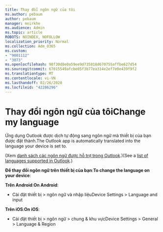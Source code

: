 ```yaml
---
title: Thay đổi ngôn ngữ của tôi
ms.author: pebaum
author: pebaum
manager: mnirkhe
ms.audience: Admin
ms.topic: article
ROBOTS: NOINDEX, NOFOLLOW
localization_priority: Normal
ms.collection: Adm_O365
ms.custom:
- "9001112"
- "3073"
ms.openlocfilehash: 98f30d8e0a59ee9d735818d670755affbe627d54
ms.sourcegitcommit: 67015549afcbe05f3b77ea314e2ef7e0e439f9f2
ms.translationtype: MT
ms.contentlocale: vi-VN
ms.lasthandoff: 02/26/2020
ms.locfileid: "42286296"
---
```

# <a name="change-my-language"></a><span data-ttu-id="29fe0-102">Thay đổi ngôn ngữ của tôi</span><span class="sxs-lookup"><span data-stu-id="29fe0-102">Change my language</span></span>

<span data-ttu-id="29fe0-103">Ứng dụng Outlook được dịch tự động sang ngôn ngữ mà thiết bị của bạn được đặt thành.</span><span class="sxs-lookup"><span data-stu-id="29fe0-103">The Outlook app is automatically translated into the language your device is set to.</span></span> 

<span data-ttu-id="29fe0-104">(Xem [danh sách các ngôn ngữ được hỗ trợ trong Outlook](https://acompli.helpshift.com/a/outlook/?s=general-questions&f=in-which-languages-is-your-app-translated).)</span><span class="sxs-lookup"><span data-stu-id="29fe0-104">(See a [list of languages supported in Outlook](https://acompli.helpshift.com/a/outlook/?s=general-questions&f=in-which-languages-is-your-app-translated).)</span></span> 

<span data-ttu-id="29fe0-105">**Để thay đổi ngôn ngữ trên thiết bị của bạn**:</span><span class="sxs-lookup"><span data-stu-id="29fe0-105">**To change the language on your device**:</span></span> 

<span data-ttu-id="29fe0-106">**Trên Android**:</span><span class="sxs-lookup"><span data-stu-id="29fe0-106">**On Android**:</span></span> 

- <span data-ttu-id="29fe0-107">Cài đặt thiết bị > ngôn ngữ và nhập liệu</span><span class="sxs-lookup"><span data-stu-id="29fe0-107">Device Settings > Language and input</span></span> 

<span data-ttu-id="29fe0-108">**Trên iOS**:</span><span class="sxs-lookup"><span data-stu-id="29fe0-108">**On iOS**:</span></span> 

- <span data-ttu-id="29fe0-109">Cài đặt thiết bị > ngôn ngữ > chung & khu vực</span><span class="sxs-lookup"><span data-stu-id="29fe0-109">Device Settings > General > Language & Region</span></span> 
